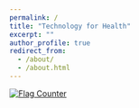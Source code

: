 ```yaml
---
permalink: /
title: "Technology for Health"
excerpt: ""
author_profile: true
redirect_from: 
  - /about/
  - /about.html
---
```


<a href="https://info.flagcounter.com/2o8I"><img src="https://s01.flagcounter.com/count/2o8I/bg_FFFFFF/txt_000000/border_FFFFFF/columns_5/maxflags_12/viewers_Hits/labels_0/pageviews_1/flags_0/percent_0/" alt="Flag Counter" border="0"></a>